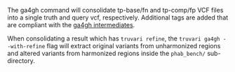 The ga4gh command will consolidate tp-base/fn and tp-comp/fp VCF files into a single truth and query vcf, respectively. Additional tags are added that are compliant with the [ga4gh intermediates](https://github.com/ga4gh/benchmarking-tools/blob/master/doc/ref-impl/intermediate.md).  

When consolidating a result which has `truvari refine`, the `truvari ga4gh --with-refine` flag will extract original variants from unharmonized regions and altered variants from harmonized regions inside the `phab_bench/` sub-directory.